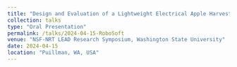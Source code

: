 ```yaml
---
title: "Design and Evaluation of a Lightweight Electrical Apple Harvesting Gripper"
collection: talks
type: "Oral Presentation"
permalink: /talks/2024-04-15-RoboSoft
venue: "NSF-NRT LEAD Research Symposium, Washington State University"
date: 2024-04-15
location: "Puillman, WA, USA"
---
```


<!--This is a description of your talk, which is a markdown file that can be all markdown-ified like any other post. Yay markdown!
